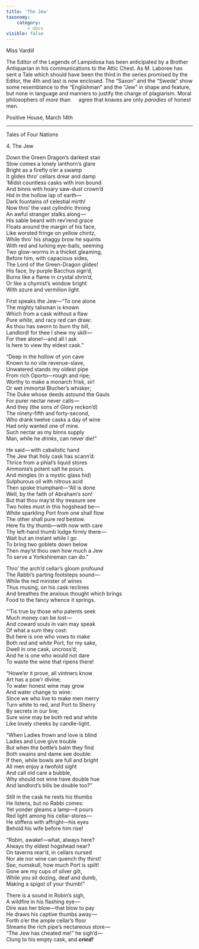 ```yaml
---
title: 'The Jew'
taxonomy:
    category:
        - docs
visible: false
---
```


<div class="author">Miss Vardill</div>

The Editor of the Legends of Lampidosa has been anticipated by a Brother Antiquarian in his communications to the Attic Chest. As M. Laboree has sent a Tale which should have been the third in the series promised by the Editor, the 4th and last is now enclosed. The “Saxon” and the “Swede” show some resemblance to the “Englishman” and the “Jew” in shape and feature, but none in language and manners to justify the charge of plagiarism. Moral philosophers of *more* than &emsp; agree that knaves are only *parodies* of honest men.

Positive House, March 14th

---

<span class="title">Tales of Four Nations</span>  

<span class="title">4&#46; The Jew</span>

Down the Green Dragon’s darkest stair  
Slow comes a lonely lanthorn’s glare  
Bright as a firefly o’er a swamp  
It glides thro’ cellars drear and damp  
’Midst countless casks with iron bound  
And binns with hoary saw-dust crown’d  
Hid in the hollow lap of earth—  
Dark fountains of celestial mirth!  
Now thro’ the vast cylindric throng  
An awful stranger stalks along —   
His sable beard with rev’rend grace  
Floats around the margin of his face,  
Like worsted fringe on yellow chintz,  
While thro’ his shaggy brow he squints  
With red and lurking eye-balls, seeming  
Two glow-worms in a thicket gleaming,  
Before him, with capacious sides,  
The Lord of the Green-Dragon glides!  
His face, by purple Bacchus sign’d,  
Burns like a flame in crystal shrin’d,  
Or like a chymist’s window bright  
With azure and vermilion light.  

First speaks the Jew—“To one alone  
The mighty talisman is known  
Which from a cask without a flaw  
Pure *white*, and racy *red* can draw:  
As thou has sworn to burn thy bill,  
Landlord! for thee I shew my skill —   
For thee alone!—and all I ask  
Is here to view thy eldest cask.”  

“Deep in the hollow of yon cave  
Known to no vile revenue-slave,  
Unwatered stands my oldest pipe  
From rich Oporto—rough and ripe;  
Worthy to make a monarch frisk, sir!  
Or wet immortal Blucher’s whisker;  
The Duke whose deeds astound the Gauls  
For purer nectar never calls —   
And they (the sons of Glory reckon’d)  
The ninety-fifth and forty-second,  
Who drank twelve casks a day of wine  
Had only wanted one of mine.  
Such nectar as my binns supply  
Man, while he *drinks*, can never die!”

He said — with cabalistic hand    
The Jew that holy cask has scann’d:    
Thrice from a phial’s liquid stores  
Ammonia’s potent salt he pours  
And mingles (in a mystic glass hid)  
Sulphurous oil with nitrous acid  
Then spoke triumphant—“All is done  
Well, by the faith of Abraham’s son!  
But that thou may’st thy treasure see  
Two holes must in this hogshead be —   
White sparkling Port from one shall flow  
The other shall pure *red* bestow.  
Here fix thy thumb—with now with care  
Thy left-hand thumb lodge firmly there —   
Wait but an instant while I go    
To bring two goblets down below    
Then may’st thou own how much a Jew  
To serve a Yorkshireman can do.”  

Thro’ the arch’d cellar’s gloom profound  
The Rabbi’s parting footsteps sound —   
While the red minister of wines  
Thus musing, on his cask reclines  
And breathes the anxious thought which brings    
Food to the fancy whence it springs.

“’Tis true by those who patents seek    
	Much money can be lost —     
And coward souls in vain may speak    
	Of what a sum they cost:    
But here is one who vows to make    
Both *red* and *white* Port, for my sake,    
	Dwell in one cask, uncross’d;    
And he is one who would not dare    
To waste the wine that ripens there!  

“Howe’er it prove, all vintners know    
	Art has a pow’r divine;    
To water honest wine may grow    
	And water change to wine:    
Since we who live to make men merry    
Turn white to red, and Port to Sherry    
	By secrets in our line;    
Sure wine may be both red and white    
Like lovely cheeks by candle-light.

“When Ladies frown and love is blind    
	Ladies and Love give trouble    
But when the bottle’s balm they find    
	Both swains and dame see double:    
If then, while bowls are full and bright    
All men enjoy a twofold sight    
	And call old care a bubble,    
Why should not wine have double hue    
And landlord’s bills be double too?”

Still in the cask he rests his thumbs  
He listens, but no Rabbi comes:  
Yet yonder gleams a lamp—it pours  
Red light among his cellar-stores —   
He stiffens with affright—his eyes  
Behold his wife before him rise!  
  
“Robin, awake!—what, always here?  
Always thy eldest hogshead near?  
On taverns rear’d, in cellars nursed  
Nor ale nor wine can quench thy thirst!  
See, numskull, how much Port is spilt!  
Gone are my cups of silver gilt,  
While you sit dozing, deaf and dumb,  
Making a spigot of your thumb!”

There is a sound in Robin’s sigh,  
A wildfire in his flashing eye —   
Dire was her blow—that blow to pay  
He draws his captive thumbs away —   
Forth o’er the ample cellar’s floor  
Streams the rich pipe’s nectareous store —   
“The Jew has cheated me!” he sigh’d —   
Clung to his empty cask, and ***cried!*** 
